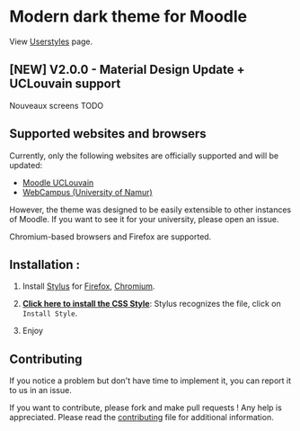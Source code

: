 # Modern dark theme for Moodle

View [Userstyles](https://userstyles.world/style/3158/webcampus-dark-theme) page.

## [NEW] V2.0.0 - Material Design Update + UCLouvain support

Nouveaux screens TODO

## Supported websites and browsers

Currently, only the following websites are officially supported and will be updated:

- [Moodle UCLouvain](https://moodle.uclouvain.be)
- [WebCampus (University of Namur)](https://webcampus.unamur.be/)

However, the theme was designed to be easily extensible to other instances of Moodle. If you want to see it for your university, please open an issue.

Chromium-based browsers and Firefox are supported.

## Installation :

1. Install [Stylus](https://add0n.com/stylus.html) for [Firefox](https://addons.mozilla.org/en-US/firefox/addon/styl-us/), [Chromium](https://chrome.google.com/webstore/detail/stylus/clngdbkpkpeebahjckkjfobafhncgmne).

2. [**Click here to install the CSS Style**](https://userstyles.world/api/style/3158.user.css): Stylus recognizes the file, click on `Install Style`.

3. Enjoy

## Contributing

If you notice a problem but don't have time to implement it, you can report it to us in an issue.

If you want to contribute, please fork and make pull requests ! Any help is appreciated.
Please read the [contributing](CONTRIBUTING.md) file for additional information.
